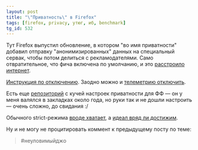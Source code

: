 ```yaml
---
layout: post
title: "\"Приватность\" в Firefox"
tags: [firefox, privacy, утюг, иб, benchmark]
tg_id: 532
---
```

Тут Firefox выпустил обновление, в котором "во имя приватности" добавил отправку "анонимизированных" данных на специальный сервак, чтобы потом делиться с рекламодателями. Само отвратительное, что фича включена по умолчанию, и это [расстроило](https://gladtech.social/@cuchaz/112775302929069283) [интернет](https://news.ycombinator.com/item?id=40974112).

[Инструкция по отключению](https://support.mozilla.org/en-US/kb/privacy-preserving-attribution#w_how-can-i-disable-ppa). Заодно можно и [телеметрию отключить](https://support.mozilla.org/en-US/kb/telemetry-clientid#w_how-do-i-opt-out-or-delete-telemetry-data).

Есть еще [репозиторий](https://github.com/arkenfox/user.js) с кучей настроек приватности для ФФ — он у меня валялся в закладках около года, но руки так и не дошли настроить — очень сложно, до свидания :/ 

Обычного strict-режима [вроде хватает](/2023/03/28/fingerprinting.html), а [идеал вряд ли достижим](https://privacytests.org/).

Ну и не могу не процитировать коммент к предыдущему посту по теме:

> #неуловимыйджо
